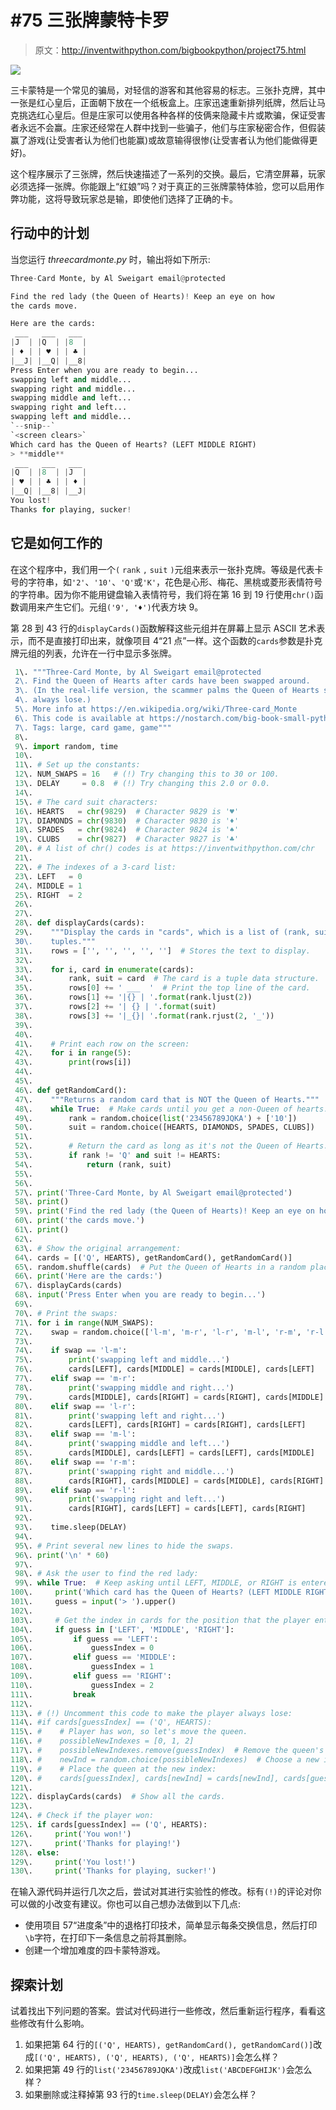 # #75 三张牌蒙特卡罗

> 原文：<http://inventwithpython.com/bigbookpython/project75.html>

![](img/9d995d63aaead72cad01120081eb8f75.png)

三卡蒙特是一个常见的骗局，对轻信的游客和其他容易的标志。三张扑克牌，其中一张是红心皇后，正面朝下放在一个纸板盒上。庄家迅速重新排列纸牌，然后让马克挑选红心皇后。但是庄家可以使用各种各样的伎俩来隐藏卡片或欺骗，保证受害者永远不会赢。庄家还经常在人群中找到一些骗子，他们与庄家秘密合作，但假装赢了游戏(让受害者认为他们也能赢)或故意输得很惨(让受害者认为他们能做得更好)。

这个程序展示了三张牌，然后快速描述了一系列的交换。最后，它清空屏幕，玩家必须选择一张牌。你能跟上“红娘”吗？对于真正的三张牌蒙特体验，您可以启用作弊功能，这将导致玩家总是输，即使他们选择了正确的卡。

## 行动中的计划

当您运行 *threecardmonte.py* 时，输出将如下所示:

```py
Three-Card Monte, by Al Sweigart email@protected

Find the red lady (the Queen of Hearts)! Keep an eye on how
the cards move.

Here are the cards:
 ___   ___   ___
|J  | |Q  | |8  |
| ♦ | | ♥ | | ♣ |
|__J| |__Q| |__8|
Press Enter when you are ready to begin...
swapping left and middle...
swapping right and middle...
swapping middle and left...
swapping right and left...
swapping left and middle...
`--snip--`
`<screen clears>`
Which card has the Queen of Hearts? (LEFT MIDDLE RIGHT)
> **middle**
 ___   ___   ___
|Q  | |8  | |J  |
| ♥ | | ♣ | | ♦ |
|__Q| |__8| |__J|
You lost!
Thanks for playing, sucker!
```

## 它是如何工作的

在这个程序中，我们用一个`(` `rank` `,` `suit` `)`元组来表示一张扑克牌。等级是代表卡号的字符串，如`'2'`、`'10'`、`'Q'`或`'K'`，花色是心形、梅花、黑桃或菱形表情符号的字符串。因为你不能用键盘输入表情符号，我们将在第 16 到 19 行使用`chr()`函数调用来产生它们。元组`('9', '♦')`代表方块 9。

第 28 到 43 行的`displayCards()`函数解释这些元组并在屏幕上显示 ASCII 艺术表示，而不是直接打印出来，就像项目 4“21 点”一样。这个函数的`cards`参数是扑克牌元组的列表，允许在一行中显示多张牌。

```py
 1\. """Three-Card Monte, by Al Sweigart email@protected
 2\. Find the Queen of Hearts after cards have been swapped around.
 3\. (In the real-life version, the scammer palms the Queen of Hearts so you
 4\. always lose.)
 5\. More info at https://en.wikipedia.org/wiki/Three-card_Monte
 6\. This code is available at https://nostarch.com/big-book-small-python-programming
 7\. Tags: large, card game, game"""
 8\. 
 9\. import random, time
 10\. 
 11\. # Set up the constants:
 12\. NUM_SWAPS = 16   # (!) Try changing this to 30 or 100.
 13\. DELAY     = 0.8  # (!) Try changing this 2.0 or 0.0.
 14\. 
 15\. # The card suit characters:
 16\. HEARTS   = chr(9829)  # Character 9829 is '♥'
 17\. DIAMONDS = chr(9830)  # Character 9830 is '♦'
 18\. SPADES   = chr(9824)  # Character 9824 is '♠'
 19\. CLUBS    = chr(9827)  # Character 9827 is '♣'
 20\. # A list of chr() codes is at https://inventwithpython.com/chr
 21\. 
 22\. # The indexes of a 3-card list:
 23\. LEFT   = 0
 24\. MIDDLE = 1
 25\. RIGHT  = 2
 26\. 
 27\. 
 28\. def displayCards(cards):
 29\.    """Display the cards in "cards", which is a list of (rank, suit)
 30\.    tuples."""
 31\.    rows = ['', '', '', '', '']  # Stores the text to display.
 32\. 
 33\.    for i, card in enumerate(cards):
 34\.        rank, suit = card  # The card is a tuple data structure.
 35\.        rows[0] += ' ___  '  # Print the top line of the card.
 36\.        rows[1] += '|{} | '.format(rank.ljust(2))
 37\.        rows[2] += '| {} | '.format(suit)
 38\.        rows[3] += '|_{}| '.format(rank.rjust(2, '_'))
 39\. 
 40\. 
 41\.    # Print each row on the screen:
 42\.    for i in range(5):
 43\.        print(rows[i])
 44\. 
 45\. 
 46\. def getRandomCard():
 47\.    """Returns a random card that is NOT the Queen of Hearts."""
 48\.    while True:  # Make cards until you get a non-Queen of hearts.
 49\.        rank = random.choice(list('23456789JQKA') + ['10'])
 50\.        suit = random.choice([HEARTS, DIAMONDS, SPADES, CLUBS])
 51\. 
 52\.        # Return the card as long as it's not the Queen of Hearts:
 53\.        if rank != 'Q' and suit != HEARTS:
 54\.            return (rank, suit)
 55\. 
 56\. 
 57\. print('Three-Card Monte, by Al Sweigart email@protected')
 58\. print()
 59\. print('Find the red lady (the Queen of Hearts)! Keep an eye on how')
 60\. print('the cards move.')
 61\. print()
 62\. 
 63\. # Show the original arrangement:
 64\. cards = [('Q', HEARTS), getRandomCard(), getRandomCard()]
 65\. random.shuffle(cards)  # Put the Queen of Hearts in a random place.
 66\. print('Here are the cards:')
 67\. displayCards(cards)
 68\. input('Press Enter when you are ready to begin...')
 69\. 
 70\. # Print the swaps:
 71\. for i in range(NUM_SWAPS):
 72\.    swap = random.choice(['l-m', 'm-r', 'l-r', 'm-l', 'r-m', 'r-l'])
 73\. 
 74\.    if swap == 'l-m':
 75\.        print('swapping left and middle...')
 76\.        cards[LEFT], cards[MIDDLE] = cards[MIDDLE], cards[LEFT]
 77\.    elif swap == 'm-r':
 78\.        print('swapping middle and right...')
 79\.        cards[MIDDLE], cards[RIGHT] = cards[RIGHT], cards[MIDDLE]
 80\.    elif swap == 'l-r':
 81\.        print('swapping left and right...')
 82\.        cards[LEFT], cards[RIGHT] = cards[RIGHT], cards[LEFT]
 83\.    elif swap == 'm-l':
 84\.        print('swapping middle and left...')
 85\.        cards[MIDDLE], cards[LEFT] = cards[LEFT], cards[MIDDLE]
 86\.    elif swap == 'r-m':
 87\.        print('swapping right and middle...')
 88\.        cards[RIGHT], cards[MIDDLE] = cards[MIDDLE], cards[RIGHT]
 89\.    elif swap == 'r-l':
 90\.        print('swapping right and left...')
 91\.        cards[RIGHT], cards[LEFT] = cards[LEFT], cards[RIGHT]
 92\. 
 93\.    time.sleep(DELAY)
 94\. 
 95\. # Print several new lines to hide the swaps.
 96\. print('\n' * 60)
 97\. 
 98\. # Ask the user to find the red lady:
 99\. while True:  # Keep asking until LEFT, MIDDLE, or RIGHT is entered.
100\.     print('Which card has the Queen of Hearts? (LEFT MIDDLE RIGHT)')
101\.     guess = input('> ').upper()
102\. 
103\.     # Get the index in cards for the position that the player entered:
104\.     if guess in ['LEFT', 'MIDDLE', 'RIGHT']:
105\.         if guess == 'LEFT':
106\.             guessIndex = 0
107\.         elif guess == 'MIDDLE':
108\.             guessIndex = 1
109\.         elif guess == 'RIGHT':
110\.             guessIndex = 2
111\.         break
112\. 
113\. # (!) Uncomment this code to make the player always lose:
114\. #if cards[guessIndex] == ('Q', HEARTS):
115\. #    # Player has won, so let's move the queen.
116\. #    possibleNewIndexes = [0, 1, 2]
117\. #    possibleNewIndexes.remove(guessIndex)  # Remove the queen's index.
118\. #    newInd = random.choice(possibleNewIndexes)  # Choose a new index.
119\. #    # Place the queen at the new index:
120\. #    cards[guessIndex], cards[newInd] = cards[newInd], cards[guessIndex]
121\. 
122\. displayCards(cards)  # Show all the cards.
123\. 
124\. # Check if the player won:
125\. if cards[guessIndex] == ('Q', HEARTS):
126\.     print('You won!')
127\.     print('Thanks for playing!')
128\. else:
129\.     print('You lost!')
130\.     print('Thanks for playing, sucker!') 
```

在输入源代码并运行几次之后，尝试对其进行实验性的修改。标有`(!)`的评论对你可以做的小改变有建议。你也可以自己想办法做到以下几点:

*   使用项目 57“进度条”中的退格打印技术，简单显示每条交换信息，然后打印`\b`字符，在打印下一条信息之前将其删除。
*   创建一个增加难度的四卡蒙特游戏。

## 探索计划

试着找出下列问题的答案。尝试对代码进行一些修改，然后重新运行程序，看看这些修改有什么影响。

1.  如果把第 64 行的`[('Q', HEARTS), getRandomCard(), getRandomCard()]`改成`[('Q', HEARTS), ('Q', HEARTS), ('Q', HEARTS)]`会怎么样？
2.  如果把第 49 行的`list('23456789JQKA')`改成`list('ABCDEFGHIJK')`会怎么样？
3.  如果删除或注释掉第 93 行的`time.sleep(DELAY)`会怎么样？